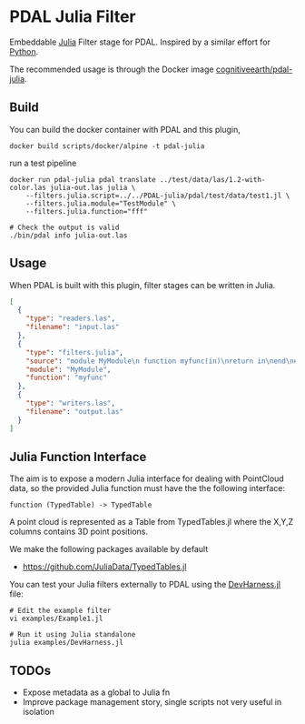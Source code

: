 # PDAL Julia Filter

Embeddable [Julia](https://julialang.org/) Filter stage for PDAL. Inspired by a similar effort for [Python](https://github.com/PDAL/python).

The recommended usage is through the Docker image
[cognitiveearth/pdal-julia](https://hub.docker.com/repository/docker/cognitiveearth/pdal-julia).

## Build

You can build the docker container with PDAL and this plugin,

```
docker build scripts/docker/alpine -t pdal-julia
```

run a test pipeline

```
docker run pdal-julia pdal translate ../test/data/las/1.2-with-color.las julia-out.las julia \
    --filters.julia.script=../../PDAL-julia/pdal/test/data/test1.jl \
    --filters.julia.module="TestModule" \
    --filters.julia.function="fff"

# Check the output is valid
./bin/pdal info julia-out.las
```

## Usage

When PDAL is built with this plugin, filter stages can be written in Julia.

```json
[
  {
    "type": "readers.las",
    "filename": "input.las"
  },
  {
    "type": "filters.julia",
    "source": "module MyModule\n function myfunc(in)\nreturn in\nend\nend\n",
    "module": "MyModule",
    "function": "myfunc"
  },
  {
    "type": "writers.las",
    "filename": "output.las"
  }
]
```

## Julia Function Interface

The aim is to expose a modern Julia interface for dealing with PointCloud data, so the provided Julia function
must have the the following interface:

```
function (TypedTable) -> TypedTable
```

A point cloud is represented as a Table from TypedTables.jl where the X,Y,Z columns contains 3D point positions.

We make the following packages available by default

- https://github.com/JuliaData/TypedTables.jl

You can test your Julia filters externally to PDAL using the [DevHarness.jl](examples/DevHarness.jl) file:

```
# Edit the example filter
vi examples/Example1.jl

# Run it using Julia standalone
julia examples/DevHarness.jl
```

## TODOs

- Expose metadata as a global to Julia fn
- Improve package management story, single scripts not very useful in isolation

